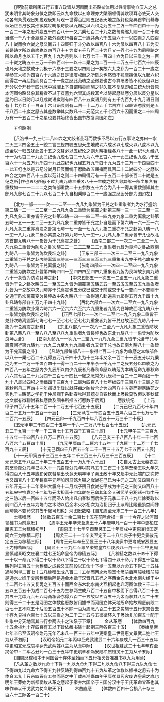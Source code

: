 <!-- { "loadSidebar": true } -->
　　【臣攷前章所敶五行五事八政皆从河图而出虽略举体用以性情事物立天人之总犹未明言其畴象分微之数即云以九命数以五命理亦大槩纲领得其欵项耳必使天人交动各有条贯观日知嵗观辰知月观一世得百世则五纪者天地之版籍也尧典首举闰朞春秋始正日月攷其细微莫过畴象畴象以九起之以六积之为五十三万一千四百四十一为一百二十年之厯外赢五千四百八十一又六乗七百二十九之数毎嵗缩九则一百二十嵗当缩一千八十合赢缩之数外距天行每百二十嵗共余六千五百六十一以四乗之凡四百八十嵗而余六嵗之厯又赢五十四辰归于斗分故以四百八十六为限以四百八十五为实者是畴之所以命嵗也以四百八十五为嵗五千八百二十为月又一百七十九为闰是畴之所以命月也以五千九百九十九为月则以十七万七千一百四十六为日以三乗之为一百二十嵗之畴五十三万一千四百四十一以十二乗之为二百一十二万五千七百六十四辰也凡天地之数成于九极于六参于三要之以四则归一矣故六九之积为一百二十一嵗之星参其六积为四百八十六嵗之日是律度权衡之所繇总也然皆不烦摩揣但以九起六积而得之一再屈指而具百二十一嵗之厯此范畴之至微要也古今算厯者皆不论辰但以日开分以分开秒于四分厯中减溜上下自谓精矣而施之非久辄不复騐即如三统大衍皆原本河图约略爻象其精者不过于揲蓍九六冒其成数耳今以畴起厯以厯分辰以辰分星以星约日以日防月以月成嵗语嵗则有四百八十五嵗语月则有五千九百九十九月语日则有十七万七千一百四十六日语辰则有二百一十二万五千七百六十四辰语厯数则是五千八百二十嵗之厯去其差数举其实数凡十二元范实五千七百六十因而重之二十四周万有一千五百二十之星也要其始终皆出图书故复具图如左】

　　五纪略例

　　【凡洛书一九三七二八四六之文詨者虽习而数多不尽以五行五事论之亦曰一水二火三木四金五土一貌二言三视四聴五思天生地成以六成水以七成火以八成木以九成金以十归五犹此四十五之文耳必以五纪论之则九畴相经各八十一此一纪也九经八十一为七百二十九此二纪也九经七百二十九为六千五百六十一此三纪也九经六千五百六十一为五万九千四十九此四纪也九经五万九千四十九为五十三万一千四百四十一此五纪也以是五纪分嵗月日辰而统于厯数故五屈指而具百二十二嵗四分一之厯以四合之为四百八十五嵗以范计之则二十四周得万有一千五百二十部长百二十嵗是五纪之所作也五纪所厯不过九畴九畴三乗各八十一生成之数各领其部一部主象各有重数如一一一二二二之类每部重数二十五参数五十六合为八十一得其重数则知其主部凡九部七百二十九以七百二十九自相乗即百二十一嵗强之厯因分部为图如左】

　　【北方一部一一一次一一二至一一九凡九象皆为干兑之卦重象者九为水行盛始第二畴一二一一二二至一二九凡九象二重皆为离震之卦第三畴一三一一三二至一三九凡九象二重亦皆干兊之卦第四畴一四一一四二至一四九亦九象二重为离震之卦第五畴一五一一五二至一五九凡九象二重亦皆干兊之卦自是而下第六畴一六一至一六九凡九象二重亦离震之卦第七畴一七一至一七九凡九象二重亦干兊之卦第八畴一八一至一八九九象二重亦离震之卦第九畴一九一至一九九凡九象二重亦皆干兊也故北方首部九畴八十一象皆为干兊离震之卦】
　　【西南二部二一一次二一二至二一九凡九象二重皆为防坎之卦次畴二二一二二二至二二九重象者九皆为艮坤之卦故西南九畴八十一象皆为防坎艮坤之卦】
　　【正东三部三一一次三一二至三一九凡九象二重皆为干兑之卦次畴离震三畴三一三至三三三至三九三重象者九亦干兑也故东方九畴八十一象皆为干兑离震之卦】
　　【东南四部四一一次四一二至四一九凡九象二重皆为防坎之卦暨第四畴四四一至四四四至四四九重象者九皆为艮坤故东南九畴八十一象皆为防坎艮坤之卦】
　　【中央五部五一一次五一二至五一九凡九象二重皆为干兑之卦次畴五二一至五二九皆为离震第五畴五五一至五五五至五五九重象者九皆为干兑故中央九畴亦干兑离震也五分戊巳或交于前或交于后一变而一不变则干兑通于防坎离震变为艮坤故中央九畴八十一象得通八卦遍乘九部得五万九千四十九卦凡畴每部各五万九千四十九卦】
　　【西北六部六一一次六一二至六一九凡九象二重皆为防坎卦第六畴六六一至六六六至六六九重象者九皆为艮坤故西北九畴八十一象皆为防坎艮坤之卦】
　　【正西七部七一一次七一二至七一九凡九象二重皆干兑卦次畴离震第七畴七七一至七七七至七七九重象者九皆干兑也故正西九畴八十一象为干兑离震之卦也】
　　【东北八部八一一次八一二至八一九凡九象二重皆防坎卦第八畴八八一至八八八至八八九重象者九皆艮坤也故东北九畴八十一象皆为防坎艮坤之卦】
　　【正南九部九一一次九一二至九一九凡九象二重九皆干兑卦干兑与离震间行第九畴九一九九二九至九九九重卦者九又皆干兑也故正南九畴八十一象皆为干兑离震之卦】
　　【凡畴九部每部八十一象得七百二十九象为命厯之本每部各以八十一乗七百二十九得五万九千四十九为十三年半又余一百二十一辰五分以九乗之为五十三万一千四百四十一得一百二十一年半余一千九十三之辰五分以四收之为四百八十五年之厯内少九辰所以内少九辰者凡春秋命厯以畴范为本畴范命九春秋命六六其七百二十九为四千三百七十四比一嵗之厯常欠九辰积一百二十二年而绌一千九十八辰以四积之而绌四千三百九十二辰为四百八十七年绌四千三百八十三辰之实春秋所用二百四十三年郤退半载以就获麟之防故合之为四百八十五载而得两畴范之实也千古畴范之学托于仲尼观于系卦春秋得其蕴矣自春秋而上厯数莫攷但以春秋证之文献有徴聊附春秋厯数及图书所推五行厯数于后焉】
　　厯数统纪
　　【上元甲子四百八十五年二百一十二万五千七百五十五辰】
　　【二元己巳九百七十年四百二十五万一千五百一十辰】
　　【三元甲戌一千四百五十五年六百三十七万七千二百六十五辰】
　　【四元己卯一千九百四十年八百五十一万三千二十辰】
　　【五元甲申二千四百二十五年一千六十二万八千七百七十五辰】
　　【六元己丑二千九百一十年一千二百七十五万四千五百三十辰】
　　【七元甲午三千三百九十五年一千四百八十八万二百八十五辰】
　　【八元己亥三千八百八十年一千七百八万六千五百四十辰】
　　【九元甲辰四千二百六十五年一千九百一十二万一千七百九十五辰】
　　【十元己酉四千八百五十年二千一百三十五万七千五百五十辰】
　　【十一元甲寅五千三百三十五年二千三百三十八万三千三百五辰】
　　【十二元己未五千八百二十年二千五百五十一万九千六十辰】
　　【右自太古上元羲农之前至鲁隠公元年己未入十一元自隠公元年以前凡五千三百三十五年至秦王政九年又得四百八十五年嵗在癸亥彗星出长竟天明年甲子秦王政十年又起中元此端门之次符也又四百八十五年魏嘉平元年加司马懿九锡之嵗嵗在己巳为中元之二防又四百八十五年开元二十二年秦州大震冬十二月戊子朔日食嵗在甲戌为中元之三防又四百八十五年宋宁宗嘉定十二年为元太祖真十四年嵗在己卯其年金人破武关分犯诸州为中元之三防以后一百四十五年而圣人始出凡自春秋而后终于元季二千八十九年除秦政以前四百八十五年为端门之木防以后金木火水相次为治复归于土与周比隆虽损益间殊而畴象不变苟求其故千嵗可知也】河图厯数略【自东周至元末二千一百三十八年】
　　土稼穑厯
　　【体数五百五十余二百七十五在前际合损一百一十今存之以河图领雒书为前赢厯】
　　【周平王元年辛未至恵王十六年庚申凡一百一十年中更桓庄厘恵五王为稼穑初际】
　　【周恵王十七年辛酉至灵王二十年庚戌中更恵襄顷匡定简六王为稼穑二际】
　　【周灵王二十一年辛亥至定王二十八年庚子中更灵景敬元定五王为稼穑三际】
　　【周考王元年辛丑至显王三十八年庚寅中更考威安烈显五王为稼穑四际】
　　【周显王三十九年辛卯至秦始皇六年庚辰凡一百一十年中更周显慎赧秦昭文庄襄二姓七王始命皇帝为稼穑五际】
　　【凡稼穑之数以十命十下得一十以十命九下得二十以十命八下得三十以十命七下得四十以十命六下得五十往反畴列得五百五十为稼穑之成数又其前段以五命十下得一五至以六命五下得二十五往返畴列得二百七十五凡稼穑生成八百二十五参而两之为周室命厯前后两际稼穑前际是通水火嫓于夏殷稼穑后际是通金木嫓于汉晋凡五行之序西金东木北水南火经于中土二百七十五又复两之五百五十而西金东木北水南火互相起也凡河图体数三千二十五以五百五十为成二百七十五为生参两生成八百二十五自中极而下合得八百二十五其五十之中九六七八两两相合亦得八百二十五故以五百五十为本而参其八百二十五则得三千二十五是河图之体数也厯数皆用雒书而河图立体天地所命始故周厯前段二百七十五不除五十后段五百五十不除一百为周厯八百二十五之实施于五行末祭皆去十存九只得六百七十五以三乗之为二千二十五与五徳循环入于厯始复加百五十配于卦象中分天地焉其五行参两去十之法系于下章】
　　金从革厯
　　【体数四百九十五合损九十存四百有五以下皆依雒书除十起例三际各百三十五】
　　【秦始皇帝七年辛巳至汉昭帝始元元年乙未凡一百三十五年中更秦皇二世高恵文景武二姓七王为从革初际】
　　【汉昭帝始元二年丙申至光武建武二十六年庚戌几一百三十五年中更昭宣元成哀平莽光武两姓八主为从革中际】
　　【汉世祖建武二十七年辛亥至灵帝中平二年乙丑凡一百三十五年中更明章和殇安顺冲质桓灵十主为从革末际】
　　【自周厯稼穑本于河图合十存体至始而下五行相次皆准雒书以九为用焉】
　　【凡从革之数以九命十下得一九以九命九下得二九以九命八下得三九以九命七下得四九以九命六下得五九往反畴列得四百九十五为从革之体数以雒书之用去十为体合去九十只余四百有五参而两之中于成帝鸿嘉四年甲辰孝景阙灾废许皇后之嵗也明年王莽始为新都侯故从革之厯起于秦并六国卒于三国分汉中于王氏革命皆革也其味作辛以干戈武力仗义取天下】
　　木曲直厯
　　【体数四百四十合损八十存三百六十三际各一百二十】
